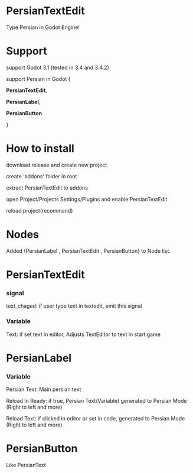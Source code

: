 # PersianTextEdit
Type Persian in Godot Engine!

# Support
support Godot 3.1 (tested in 3.4 and 3.4.2)

support Persian in Godot {

  **PersianTextEdit**,
	
  **PersianLabel**,
	
  **PersianButton**
	
}


# How to install

download release and create new project
  
create 'addons' folder in root
  
extract PersianTextEdit to addons
  
open Project/Projects Settings/Plugins and enable PersianTextEdit
  
reload project(recommand)

# Nodes

Added {PersianLabel , PersianTextEdit , PersianButton} to Node list.

# PersianTextEdit
### signal
text_chaged: if user type text in textedit, emit this signal

### Variable
Text: if set text in editor, Adjusts TextEditor to text in start game

# PersianLabel

### Variable

Persian Text: Main persian text

Reload In Ready: if true, Persian Text(Variable) generated to Persian Mode (Right to left and more)

Reload Text: if clicked in editor or set in code, generated to Persian Mode (Right to left and more)

# PersianButton

Like PersianText
